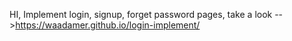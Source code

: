 HI,
Implement login, signup, forget password pages,
take a look -->https://waadamer.github.io/login-implement/
